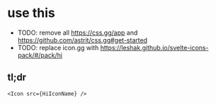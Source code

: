 
# use this

- TODO: remove all https://css.gg/app and https://github.com/astrit/css.gg#get-started
- TODO: replace icon.gg with https://leshak.github.io/svelte-icons-pack/#/pack/hi

## tl;dr

```
<Icon src={HiIconName} />
```